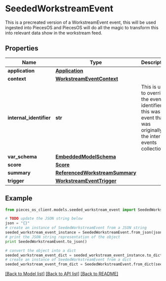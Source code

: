 # SeededWorkstreamEvent

This is a precreated version of a WorkstreamEvent event, this will be used ingested into PiecesOS and PiecesOS will do all the magic to transform this into relevant data show in the workstream feed.

## Properties
Name | Type | Description | Notes
------------ | ------------- | ------------- | -------------
**application** | [**Application**](Application.md) |  | 
**context** | [**WorkstreamEventContext**](WorkstreamEventContext.md) |  | [optional] 
**internal_identifier** | **str** | This is used to override the event identifier, if this was an event that was originally in the internal events collection. | [optional] 
**var_schema** | [**EmbeddedModelSchema**](EmbeddedModelSchema.md) |  | [optional] 
**score** | [**Score**](Score.md) |  | [optional] 
**summary** | [**ReferencedWorkstreamSummary**](ReferencedWorkstreamSummary.md) |  | [optional] 
**trigger** | [**WorkstreamEventTrigger**](WorkstreamEventTrigger.md) |  | 

## Example

```python
from pieces_os_client.models.seeded_workstream_event import SeededWorkstreamEvent

# TODO update the JSON string below
json = "{}"
# create an instance of SeededWorkstreamEvent from a JSON string
seeded_workstream_event_instance = SeededWorkstreamEvent.from_json(json)
# print the JSON string representation of the object
print SeededWorkstreamEvent.to_json()

# convert the object into a dict
seeded_workstream_event_dict = seeded_workstream_event_instance.to_dict()
# create an instance of SeededWorkstreamEvent from a dict
seeded_workstream_event_from_dict = SeededWorkstreamEvent.from_dict(seeded_workstream_event_dict)
```
[[Back to Model list]](../README.md#documentation-for-models) [[Back to API list]](../README.md#documentation-for-api-endpoints) [[Back to README]](../README.md)



